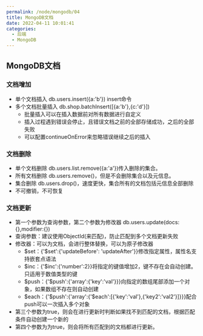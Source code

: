 ```yaml
---
permalink: /node/mongodb/04
title: MongoDB文档
date: 2022-04-11 10:01:41
categories: 
  - 后端
  - MongoDB
---
```


## MongoDB文档

### 文档增加

- 单个文档插入 db.users.insert({a:'b'}) insert命令
- 多个文档批量插入 db.shop.batchInsert([{a:'b'},{c:'d'}])
  - 批量插入可以在插入数据前对所有数据进行自定义
  - 插入过程遇到错误会停止，且错误文档之前的全部存储成功，之后的全部失败
  - 可以配置continueOnError来忽略错误继续之后的插入

### 文档删除

- 单个文档删除 db.users.list.remove({a:'a'})传入删除的集合。
- 所有文档删除 db.users.remove()，但是不会删除集合以及元信息。
- 集合删除 db.users.drop()，速度更快，集合所有的文档包括元信息全部删除
- 不可撤销，不可恢复


### 文档更新

- 第一个参数为查询参数，第二个参数为修改器 db.users.update(docs:{},modifier:{})
- 查询参数：建议使用ObjectId(来匹配)，防止匹配到多个文档更新失败
- 修改器：可以为文档，会进行整体替换，可以为原子修改器
  - $set：{'$set':{'updateBefore': 'updateAfter'}}修改指定属性，属性名支持嵌套点语法
  - $inc：{'$inc':{'number':2}}将指定的键值增加2，键不存在会自动创建。只适用于数值类型的键
  - $push：{'$push':{'array':{'key':'val'}}}向指定的数组尾部添加一个对象，如果数组不存在则自动创建
  - $each：{'$push':{'array':{'$each':[{'key':'val'},{'key2':'val2'}]}}}配合push可以一次插入多个对象
- 第三个参数为true，则会在进行更新时判断如果找不到匹配的文档，根据匹配条件自动创建一个新的
- 第四个参数为为true，则会将所有匹配到的文档都进行更新。



